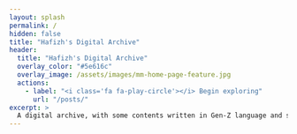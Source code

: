 ```yaml
---
layout: splash
permalink: /
hidden: false
title: "Hafizh's Digital Archive"
header:
  title: "Hafizh's Digital Archive"
  overlay_color: "#5e616c"
  overlay_image: /assets/images/mm-home-page-feature.jpg
  actions:
    - label: "<i class='fa fa-play-circle'></i> Begin exploring"
      url: "/posts/"
excerpt: >
  A digital archive, with some contents written in Gen-Z language and slangs to bridge audiences.
---
```


